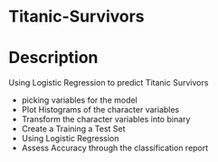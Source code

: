 # Titanic-Survivors
# Description 
Using Logistic Regression to predict Titanic Survivors
- picking variables for the model 
- Plot Histograms of the character variables 
- Transform the character variables into binary 
- Create a Training a Test Set 
- Using Logistic Regression 
- Assess Accuracy through the classification report

